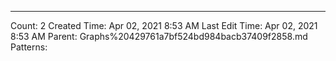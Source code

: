 ---
Count: 2
Created Time: Apr 02, 2021 8:53 AM
Last Edit Time: Apr 02, 2021 8:53 AM
Parent: Graphs%20429761a7bf524bd984bacb37409f2858.md
Patterns: 